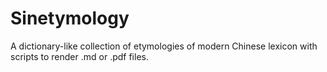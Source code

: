 # Sinetymology
A dictionary-like collection of etymologies of modern Chinese lexicon with scripts to render .md or .pdf files.
